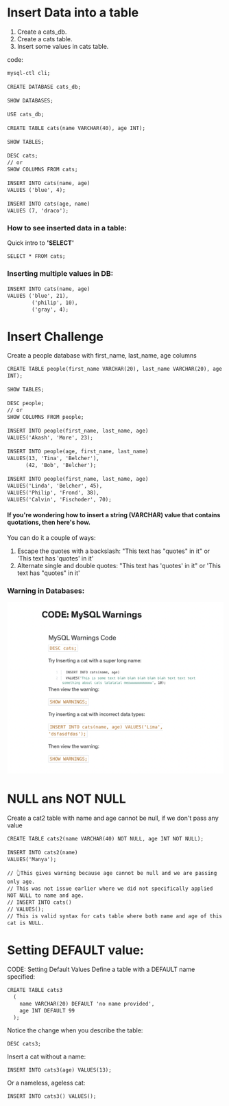 # Insert Data into a table

1. Create a cats_db.
2. Create a cats table.
3. Insert some values in cats table.

code:

```
mysql-ctl cli;

CREATE DATABASE cats_db;

SHOW DATABASES;

USE cats_db;

CREATE TABLE cats(name VARCHAR(40), age INT);

SHOW TABLES;

DESC cats;
// or
SHOW COLUMNS FROM cats;

INSERT INTO cats(name, age)
VALUES ('blue', 4);

INSERT INTO cats(age, name)
VALUES (7, 'draco');
```

### How to see inserted data in a table:

Quick intro to **'SELECT'**

```
SELECT * FROM cats;
```

### Inserting multiple values in DB:

```
INSERT INTO cats(name, age)
VALUES ('blue', 21),
        ('philip', 10),
        ('gray', 4);
```

# Insert Challenge

Create a people database with first_name, last_name, age columns

```
CREATE TABLE people(first_name VARCHAR(20), last_name VARCHAR(20), age INT);

SHOW TABLES;

DESC people;
// or
SHOW COLUMNS FROM people;

INSERT INTO people(first_name, last_name, age)
VALUES('Akash', 'More', 23);

INSERT INTO people(age, first_name, last_name)
VALUES(13, 'Tina', 'Belcher'),
      (42, 'Bob', 'Belcher');

INSERT INTO people(first_name, last_name, age)
VALUES('Linda', 'Belcher', 45),
VALUES('Philip', 'Frond', 38),
VALUES('Calvin', 'Fischoder', 70);
```

#### If you're wondering how to insert a string (VARCHAR) value that contains quotations, then here's how.

You can do it a couple of ways:

1. Escape the quotes with a backslash: "This text has \"quotes\" in it" or 'This text has \'quotes\' in it'
2. Alternate single and double quotes: "This text has 'quotes' in it" or 'This text has "quotes" in it'

### Warning in Databases:

![Warning in Databases](./Warning.png)

# NULL ans NOT NULL

Create a cat2 table with name and age cannot be null, if we don't pass any value

```
CREATE TABLE cats2(name VARCHAR(40) NOT NULL, age INT NOT NULL);

INSERT INTO cats2(name)
VALUES('Manya');

// 👆This gives warning because age cannot be null and we are passing only age.
// This was not issue earlier where we did not specifically applied NOT NULL to name and age.
// INSERT INTO cats()
// VALUES();
// This is valid syntax for cats table where both name and age of this cat is NULL.
```

# Setting DEFAULT value:

CODE: Setting Default Values
Define a table with a DEFAULT name specified:

```
CREATE TABLE cats3
  (
    name VARCHAR(20) DEFAULT 'no name provided',
    age INT DEFAULT 99
  );
```

Notice the change when you describe the table:

```
DESC cats3;
```

Insert a cat without a name:

```
INSERT INTO cats3(age) VALUES(13);
```

Or a nameless, ageless cat:

```
INSERT INTO cats3() VALUES();
```

<!-- Combine NOT NULL and DEFAULT:

CREATE TABLE cats4
(
name VARCHAR(20) NOT NULL DEFAULT 'unnamed',
age INT NOT NULL DEFAULT 99
);

Notice The Difference:

INSERT INTO cats() VALUES();

SELECT \* FROM cats;

INSERT INTO cats3() VALUES();

SELECT \* FROM cats3;

INSERT INTO cats3(name, age) VALUES('Montana', NULL);

SELECT \* FROM cats3;

INSERT INTO cats4(name, age) VALUES('Cali', NULL); -->
